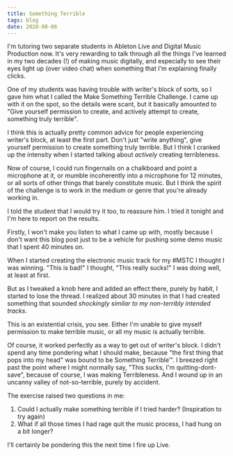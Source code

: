 ```yaml
---
title: Something Terrible
tags: blog
date: 2020-08-06
---
```


I'm tutoring two separate students in Ableton Live and Digital Music Production now. It's very rewarding to talk through all the things I've learned in my two decades (!) of making music digitally, and especially to see their eyes light up (over video chat) when something that I'm explaining finally clicks.

One of my students was having trouble with writer's block of sorts, so I gave him what I called the Make Something Terrible Challenge. I came up with it on the spot, so the details were scant, but it basically amounted to "Give yourself permission to create, and actively attempt to create, something truly terrible".

I think this is actually pretty common advice for people experiencing writer's block, at least the first part. Don't just "write anything", give yourself permission to create something truly terrible. But I think I cranked up the intensity when I started talking about _actively_ creating terribleness.

Now of course, I could run fingernails on a chalkboard and point a microphone at it, or mumble incoherently into a microphone for 12 minutes, or all sorts of other things that barely constitute music. But I think the spirit of the challenge is to work in the medium or genre that you're already working in.

I told the student that I would try it too, to reassure him. I tried it tonight and I'm here to report on the results.

Firstly, I won't make you listen to what I came up with, mostly because I don't want this blog post just to be a vehicle for pushing some demo music that I spent 40 minutes on.

When I started creating the electronic music track for my #MSTC I thought I was winning. "This is bad!" I thought, "This really sucks!" I was doing well, at least at first.

But as I tweaked a knob here and added an effect there, purely by habit, I started to lose the thread. I realized about 30 minutes in that I had created something that sounded _shockingly similar to my non-terribly intended tracks_.

This is an existential crisis, you see. Either I'm unable to give myself permission to make terrible music, or all my music is actually terrible.

Of course, it worked perfectly as a way to get out of writer's block. I didn't spend any time pondering what I should make, because "the first thing that pops into my head" was bound to be Something Terrible™. I breezed right past the point where I might normally say, "This sucks, I'm quitting-dont-save", because of course, I was making Terribleness. And I wound up in an uncanny valley of not-so-terrible, purely by accident.

The exercise raised two questions in me:

1. Could I actually make something terrible if I tried harder? (Inspiration to try again)
2. What if all those times I had rage quit the music process, I had hung on a bit longer?

I'll certainly be pondering this the next time I fire up Live.
